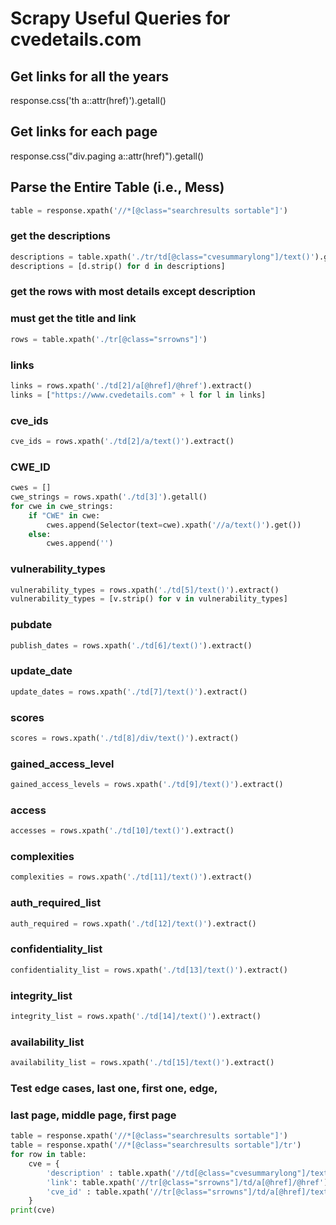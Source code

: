 # Scrapy Useful Queries for cvedetails.com

## Get links for all the years
response.css('th a::attr(href)').getall()

## Get links for each page
response.css("div.paging a::attr(href)").getall()


## Parse the Entire Table (i.e., Mess)

```py
table = response.xpath('//*[@class="searchresults sortable"]') 
```
### get the descriptions

```py
descriptions = table.xpath('./tr/td[@class="cvesummarylong"]/text()').getall()
descriptions = [d.strip() for d in descriptions]
```


### get the rows with most details except description
### must get the title and link

```py
rows = table.xpath('./tr[@class="srrowns"]')
```

### links

```py
links = rows.xpath('./td[2]/a[@href]/@href').extract() 
links = ["https://www.cvedetails.com" + l for l in links]
```

### cve_ids
```py
cve_ids = rows.xpath('./td[2]/a/text()').extract()
```

### CWE_ID

```py
cwes = []
cwe_strings = rows.xpath('./td[3]').getall()
for cwe in cwe_strings:
    if "CWE" in cwe:
        cwes.append(Selector(text=cwe).xpath('//a/text()').get())
    else:
        cwes.append('')
```



### vulnerability_types

```py
vulnerability_types = rows.xpath('./td[5]/text()').extract()
vulnerability_types = [v.strip() for v in vulnerability_types]
```

### pubdate

```py
publish_dates = rows.xpath('./td[6]/text()').extract()
```

### update_date 

```py
update_dates = rows.xpath('./td[7]/text()').extract()
```

### scores
```py
scores = rows.xpath('./td[8]/div/text()').extract()
```

### gained_access_level
```py
gained_access_levels = rows.xpath('./td[9]/text()').extract() 
```

### access
```py
accesses = rows.xpath('./td[10]/text()').extract() 
```

### complexities
```py
complexities = rows.xpath('./td[11]/text()').extract() 
```

### auth_required_list
```py
auth_required = rows.xpath('./td[12]/text()').extract()
```

### confidentiality_list
```py
confidentiality_list = rows.xpath('./td[13]/text()').extract()
```


### integrity_list
```py
integrity_list = rows.xpath('./td[14]/text()').extract()
```

### availability_list
```py
availability_list = rows.xpath('./td[15]/text()').extract()
```


### Test edge cases, last one, first one, edge,
### last page, middle page, first page


```python
table = response.xpath('//*[@class="searchresults sortable"]')
table = response.xpath('//*[@class="searchresults sortable"]/tr')
for row in table:
    cve = {
        'description' : table.xpath('//td[@class="cvesummarylong"]/text()').extract_first().strip(),
        'link': table.xpath('//tr[@class="srrowns"]/td/a[@href]/@href').extract_first(),
        'cve_id' : table.xpath('//tr[@class="srrowns"]/td/a[@href]/text()').extract_first()
    }
print(cve)
```

